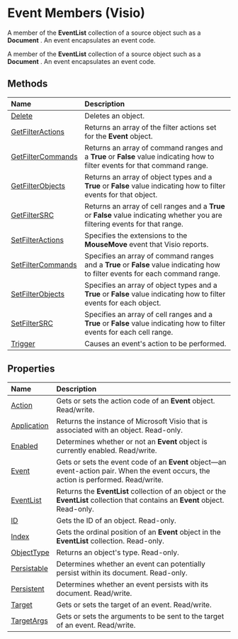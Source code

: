 
# Event Members (Visio)
A member of the  **EventList** collection of a source object such as a **Document** . An event encapsulates an event code.

A member of the  **EventList** collection of a source object such as a **Document** . An event encapsulates an event code.


## Methods



|**Name**|**Description**|
|:-----|:-----|
|[Delete](4aa4b83c-7192-58d4-ce0b-2eeaae4e2e1a.md)|Deletes an object.|
|[GetFilterActions](c74be758-280a-13a8-5462-b508bd3f50e4.md)|Returns an array of the filter actions set for the  **Event** object.|
|[GetFilterCommands](47664b2f-702b-1c61-1746-9b5fd470a8f4.md)|Returns an array of command ranges and a  **True** or **False** value indicating how to filter events for that command range.|
|[GetFilterObjects](89df76cd-16a4-d3ba-7399-b4dfca49b9cb.md)|Returns an array of object types and a  **True** or **False** value indicating how to filter events for that object.|
|[GetFilterSRC](fcf9a5c1-cee9-df26-d774-df45c113945a.md)|Returns an array of cell ranges and a  **True** or **False** value indicating whether you are filtering events for that range.|
|[SetFilterActions](8a0f7b5c-466b-7b98-a34f-6a639fded39c.md)|Specifies the extensions to the  **MouseMove** event that Visio reports.|
|[SetFilterCommands](ef4550c8-e77b-032f-52b2-7e2d18b2316f.md)|Specifies an array of command ranges and a  **True** or **False** value indicating how to filter events for each command range.|
|[SetFilterObjects](6aa63a44-de34-6cc8-88b2-386064582416.md)|Specifies an array of object types and a  **True** or **False** value indicating how to filter events for each object.|
|[SetFilterSRC](06ba59d2-57a4-7686-3250-388e499bfc76.md)|Specifies an array of cell ranges and a  **True** or **False** value indicating how to filter events for each cell range.|
|[Trigger](093f8ce7-4d8a-c4d6-802f-4dab98fe199e.md)|Causes an event's action to be performed.|

## Properties



|**Name**|**Description**|
|:-----|:-----|
|[Action](dd776f54-051c-13c3-433e-299687203381.md)|Gets or sets the action code of an  **Event** object. Read/write.|
|[Application](1262cbe7-99f1-936a-b1d5-b9cd2cc7f68e.md)|Returns the instance of Microsoft Visio that is associated with an object. Read-only.|
|[Enabled](d83c45f1-3c4f-4d14-cbf0-cb21ef12d294.md)|Determines whether or not an  **Event** object is currently enabled. Read/write.|
|[Event](7b7783c3-2451-752e-6f40-ce25bd3fd696.md)|Gets or sets the event code of an  **Event** object—an event-action pair. When the event occurs, the action is performed. Read/write.|
|[EventList](7c547795-b0e2-d6b2-4779-a0b494e94272.md)|Returns the  **EventList** collection of an object or the **EventList** collection that contains an **Event** object. Read-only.|
|[ID](d1c5ae17-eb31-48c7-f63a-02121d44f6f5.md)|Gets the ID of an object. Read-only.|
|[Index](256aaa57-b69b-4d10-63af-088d455ee851.md)|Gets the ordinal position of an  **Event** object in the **EventList** collection. Read-only.|
|[ObjectType](f391f85f-8ef1-a7d5-22aa-d60bae7eb18b.md)|Returns an object's type. Read-only.|
|[Persistable](3203ac60-ed7f-81cf-6ecf-0095dbc15c48.md)|Determines whether an event can potentially persist within its document. Read-only.|
|[Persistent](e8912935-8c85-77ff-4dbc-4394e894af19.md)|Determines whether an event persists with its document. Read/write.|
|[Target](92e78a1d-5888-9984-a3c6-6e39ac15c18b.md)|Gets or sets the target of an event. Read/write.|
|[TargetArgs](b2102b52-de0d-30f2-042c-5ebdbf7aaffd.md)|Gets or sets the arguments to be sent to the target of an event. Read/write.|
